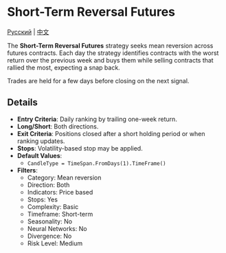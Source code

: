 # Short-Term Reversal Futures
[Русский](README_ru.md) | [中文](README_zh.md)

The **Short-Term Reversal Futures** strategy seeks mean reversion across futures contracts. Each day the strategy identifies contracts with the worst return over the previous week and buys them while selling contracts that rallied the most, expecting a snap back.

Trades are held for a few days before closing on the next signal.

## Details
- **Entry Criteria**: Daily ranking by trailing one-week return.
- **Long/Short**: Both directions.
- **Exit Criteria**: Positions closed after a short holding period or when ranking updates.
- **Stops**: Volatility-based stop may be applied.
- **Default Values**:
  - `CandleType = TimeSpan.FromDays(1).TimeFrame()`
- **Filters**:
  - Category: Mean reversion
  - Direction: Both
  - Indicators: Price based
  - Stops: Yes
  - Complexity: Basic
  - Timeframe: Short-term
  - Seasonality: No
  - Neural Networks: No
  - Divergence: No
  - Risk Level: Medium
